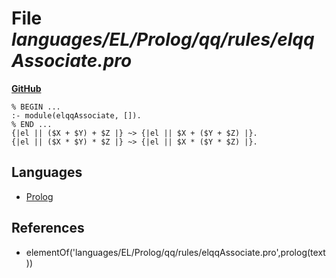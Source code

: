 # File _languages/EL/Prolog/qq/rules/elqqAssociate.pro_
**[GitHub](https://github.com/softlang/yas/blob/master/languages/EL/Prolog/qq/rules/elqqAssociate.pro)**
```
% BEGIN ...
:- module(elqqAssociate, []).
% END ...
{|el || ($X + $Y) + $Z |} ~> {|el || $X + ($Y + $Z) |}.
{|el || ($X * $Y) * $Z |} ~> {|el || $X * ($Y * $Z) |}.
```

## Languages
* [Prolog](../languages/Prolog.md)

## References
* elementOf('languages/EL/Prolog/qq/rules/elqqAssociate.pro',prolog(text))
